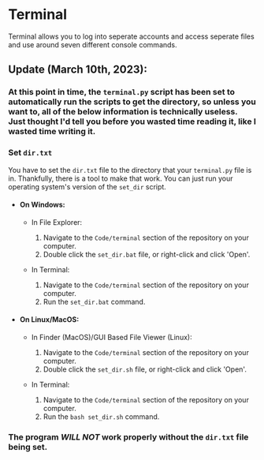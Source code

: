 # Terminal
Terminal allows you to log into seperate accounts and access seperate files and use around seven different console commands.

## Update (March 10th, 2023):
### At this point in time, the `terminal.py` script has been set to automatically run the scripts to get the directory, so unless you want to, all of the below information is technically useless. Just thought I'd tell you before you wasted time reading it, like I wasted time writing it.

### Set `dir.txt`
You have to set the `dir.txt` file to the directory that your `terminal.py` file is in.
Thankfully, there is a tool to make that work. You can just run your operating system's version of the `set_dir` script.

 - #### On Windows:
   - In File Explorer:
     1. Navigate to the `Code/terminal` section of the repository on your computer.
     2. Double click the `set_dir.bat` file, or right-click and click 'Open'.
 
   - In Terminal:
     1. Navigate to the `Code/terminal` section of the repository on your computer.
     2. Run the `set_dir.bat` command.

 - #### On Linux/MacOS:
   - In Finder (MacOS)/GUI Based File Viewer (Linux):
     1. Navigate to the `Code/terminal` section of the repository on your computer.
     2. Double click the `set_dir.sh` file, or right-click and click 'Open'.
 
   - In Terminal:
     1. Navigate to the `Code/terminal` section of the repository on your computer.
     2. Run the `bash set_dir.sh` command.

### The program **_WILL NOT_** work properly without the `dir.txt` file being set.
